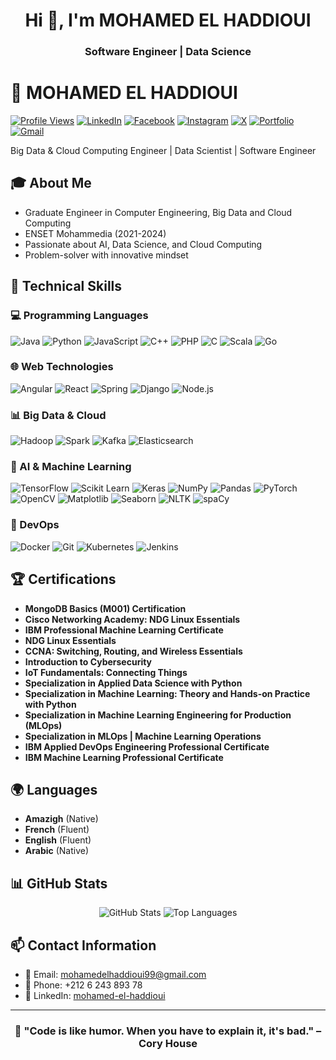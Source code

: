 <h1 align="center">Hi 👋, I'm MOHAMED EL HADDIOUI</h1>
<h3 align="center">Software Engineer | Data Science</h3>

# 👋 MOHAMED EL HADDIOUI
[![Profile Views](https://komarev.com/ghpvc/?username=mohamedelhaddioui&color=blue)](https://github.com/mohamedelhaddioui)
[![LinkedIn](https://img.shields.io/badge/LinkedIn-Connect-blue)](https://www.linkedin.com/in/mohamed-el-haddioui-ba8ba8170/)
[![Facebook](https://img.shields.io/badge/Facebook-Connect-blue)](https://www.facebook.com/mohamed.elhaddioui99/)
[![Instagram](https://img.shields.io/badge/Instagram-Connect-blue)](https://www.instagram.com/mohamed_el_haddioui_99/)
[![X](https://img.shields.io/badge/X-Connect-blue)](https://x.com/MOHAMED12131999)
[![Portfolio](https://img.shields.io/badge/Portfolio-Connect-blue)](https://mohamedelhaddioui.netlify.app/)
[![Gmail](https://img.shields.io/badge/Gmail-Contact-red)](mailto:mohamedelhaddioui99@gmail.com)

Big Data & Cloud Computing Engineer | Data Scientist | Software Engineer

## 🎓 About Me
- Graduate Engineer in Computer Engineering, Big Data and Cloud Computing
- ENSET Mohammedia (2021-2024)
- Passionate about AI, Data Science, and Cloud Computing
- Problem-solver with innovative mindset

## 🚀 Technical Skills

### 💻 Programming Languages
![Java](https://img.shields.io/badge/Java-ED8B00?style=flat&logo=java&logoColor=white)
![Python](https://img.shields.io/badge/Python-3776AB?style=flat&logo=python&logoColor=white)
![JavaScript](https://img.shields.io/badge/JavaScript-F7DF1E?style=flat&logo=javascript&logoColor=black)
![C++](https://img.shields.io/badge/C++-00599C?style=flat&logo=c%2B%2B&logoColor=white)
![PHP](https://img.shields.io/badge/PHP-777BB4?style=flat&logo=php&logoColor=white)
![C](https://img.shields.io/badge/C-A8B400?style=flat&logo=c&logoColor=white)
![Scala](https://img.shields.io/badge/Scala-DC322F?style=flat&logo=scala&logoColor=white)
![Go](https://img.shields.io/badge/Go-00ADD8?style=flat&logo=go&logoColor=white)


### 🌐 Web Technologies
![Angular](https://img.shields.io/badge/Angular-DD0031?style=flat&logo=angular&logoColor=white)
![React](https://img.shields.io/badge/React-20232A?style=flat&logo=react&logoColor=61DAFB)
![Spring](https://img.shields.io/badge/Spring-6DB33F?style=flat&logo=spring&logoColor=white)
![Django](https://img.shields.io/badge/Django-092E20?style=flat&logo=django&logoColor=white)
![Node.js](https://img.shields.io/badge/Node.js-43853D?style=flat&logo=node.js&logoColor=white)

### 📊 Big Data & Cloud
![Hadoop](https://img.shields.io/badge/Hadoop-FDEE21?style=flat&logo=apache-hadoop&logoColor=black)
![Spark](https://img.shields.io/badge/Spark-E25A1C?style=flat&logo=apache-spark&logoColor=white)
![Kafka](https://img.shields.io/badge/Kafka-231F20?style=flat&logo=apache-kafka&logoColor=white)
![Elasticsearch](https://img.shields.io/badge/Elasticsearch-005571?style=flat&logo=elasticsearch&logoColor=white)

### 🤖 AI & Machine Learning
![TensorFlow](https://img.shields.io/badge/TensorFlow-FF6F00?style=flat&logo=tensorflow&logoColor=white)
![Scikit Learn](https://img.shields.io/badge/Scikit_Learn-F7931E?style=flat&logo=scikit-learn&logoColor=white)
![Keras](https://img.shields.io/badge/Keras-D00000?style=flat&logo=keras&logoColor=white)
![NumPy](https://img.shields.io/badge/NumPy-013243?style=flat&logo=numpy&logoColor=white)
![Pandas](https://img.shields.io/badge/Pandas-150458?style=flat&logo=pandas&logoColor=white)
![PyTorch](https://img.shields.io/badge/PyTorch-EE4C2A?style=flat&logo=pytorch&logoColor=white)
![OpenCV](https://img.shields.io/badge/OpenCV-5C3EE8?style=flat&logo=opencv&logoColor=white)
![Matplotlib](https://img.shields.io/badge/Matplotlib-003B57?style=flat&logo=matplotlib&logoColor=white)
![Seaborn](https://img.shields.io/badge/Seaborn-30B5B5?style=flat&logo=seaborn&logoColor=white)
![NLTK](https://img.shields.io/badge/NLTK-FF6F00?style=flat&logo=nltk&logoColor=white)
![spaCy](https://img.shields.io/badge/spaCy-3E3E3E?style=flat&logo=spaCy&logoColor=white)


### 🤖 DevOps
![Docker](https://img.shields.io/badge/Docker-2496ED?style=flat&logo=docker&logoColor=white)
![Git](https://img.shields.io/badge/Git-F05032?style=flat&logo=git&logoColor=white)
![Kubernetes](https://img.shields.io/badge/Kubernetes-326CE5?style=flat&logo=kubernetes&logoColor=white)
![Jenkins](https://img.shields.io/badge/Jenkins-D24939?style=flat&logo=jenkins&logoColor=white)



## 🏆 Certifications

- **MongoDB Basics (M001) Certification**
- **Cisco Networking Academy: NDG Linux Essentials**
- **IBM Professional Machine Learning Certificate**
- **NDG Linux Essentials**
- **CCNA: Switching, Routing, and Wireless Essentials**
- **Introduction to Cybersecurity**
- **IoT Fundamentals: Connecting Things**
- **Specialization in Applied Data Science with Python**
- **Specialization in Machine Learning: Theory and Hands-on Practice with Python**
- **Specialization in Machine Learning Engineering for Production (MLOps)**
- **Specialization in MLOps | Machine Learning Operations**
- **IBM Applied DevOps Engineering Professional Certificate**
- **IBM Machine Learning Professional Certificate**


## 🌍 Languages

- **Amazigh** (Native)
- **French** (Fluent)
- **English** (Fluent)
- **Arabic** (Native)


## 📊 GitHub Stats
<div align="center">
  
![GitHub Stats](https://github-readme-stats.vercel.app/api?username=MOHAMED-EL-HADDIOUI&show_icons=true&theme=radical)
![Top Languages](https://github-readme-stats.vercel.app/api/top-langs/?username=MOHAMED-EL-HADDIOUI&layout=compact&theme=radical)

</div>

## 📫 Contact Information
- 📧 Email: mohamedelhaddioui99@gmail.com
- 📱 Phone: +212 6 243 893 78
- 💼 LinkedIn: [mohamed-el-haddioui](https://www.linkedin.com/in/mohamed-el-haddioui-ba8ba8170/)

---
<div align="center">
  
### 🌟 "Code is like humor. When you have to explain it, it's bad." – Cory House

</div>
